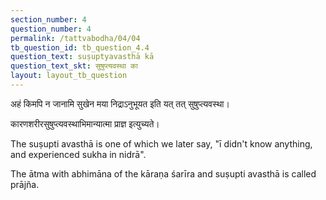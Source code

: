 ```yaml
---
section_number: 4
question_number: 4
permalink: /tattvabodha/04/04
tb_question_id: tb_question_4.4
question_text: suṣuptyavasthā kā
question_text_skt: सुषुप्त्यवस्था का
layout: layout_tb_question
---
```


<!-- skt-start -->

अहं किमपि न जानामि सुखेन मया निद्राऽनुभूयत इति यत् तत् 
सुषुप्त्यवस्था। 

कारणशरीरसुषुप्त्यवस्थाभिमान्यात्मा प्राज्ञ इत्युच्यते।

<!-- skt-end -->

<!-- eng-start -->

The suṣupti avasthā is one of which we later say, 
"ī didn't know anything, and experienced sukha in nidrā".

The ātma with abhimāna of the kāraṇa śarīra and suṣupti avasthā is called prājña. 

<!-- eng-end -->
